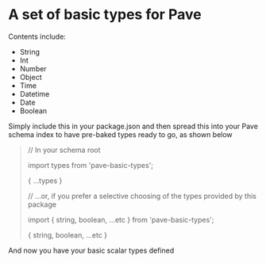 # A set of basic types for Pave

Contents include:

- String
- Int
- Number
- Object
- Time
- Datetime
- Date
- Boolean

Simply include this in your package.json and then spread this into your Pave schema index to have pre-baked types ready to go, as shown below


> // In your schema root
>
> import types from 'pave-basic-types';
>
> {
>   ...types
> }
>
> // ...or, if you prefer a selective choosing of the types provided by this package
> 
> import { string, boolean, ...etc } from 'pave-basic-types';
>
> {
>   string,
>   boolean,
>   ...etc
> }

And now you have your basic scalar types defined